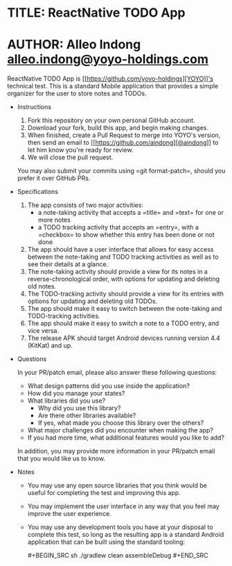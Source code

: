 # TITLE: ReactNative TODO App
# AUTHOR: Alleo Indong <alleo.indong@yoyo-holdings.com>

ReactNative TODO App is [[https://github.com/yoyo-holdings][YOYO]]'s technical test.  This is a standard Mobile
application that provides a simple organizer for the user to store notes
and TODOs.

* Instructions

  1. Fork this repository on your own personal GitHub account.
  2. Download your fork, build this app, and begin making changes.
  3. When finished, create a Pull Request to merge into YOYO's version,
     then send an email to [[https://github.com/aindong][@aindong]] to let him know you're ready for
     review.
  4. We will close the pull request.

  You may also submit your commits using =git format-patch=, should you
  prefer it over GitHub PRs.

* Specifications

  1. The app consists of two major activities:
     - a note-taking activity that accepts a =title= and =text= for one
       or more notes
     - a TODO tracking activity that accepts an =entry=, with a
       =checkbox= to show whether this entry has been done or not done
  2. The app should have a user interface that allows for easy access
     between the note-taking and TODO tracking activities as well as to
     see their details at a glance.
  3. The note-taking activity should provide a view for its notes in a
     reverse-chronological order, with options for updating and deleting
     old notes.
  4. The TODO-tracking activity should provide a view for its entries
     with options for updating and deleting old TODOs.
  5. The app should make it easy to switch between the note-taking and
     TODO-tracking activities.
  6. The app should make it easy to switch a note to a TODO entry, and
     vice versa.
  7. The release APK should target Android devices running version 4.4
     (KitKat) and up.

* Questions

  In your PR/patch email, please also answer these following questions:

  - What design patterns did you use inside the application?
  - How did you manage your states?
  - What libraries did you use?
    + Why did you use this library?
    + Are there other libraries available?
    + If yes, what made you choose this library over the others?
  - What major challenges did you encounter when making the app?
  - If you had more time, what additional features would you like to
    add?

  In addition, you may provide more information in your PR/patch email
  that you would like us to know.

* Notes

  - You may use any open source libraries that you think would be useful
    for completing the test and improving this app.
  - You may implement the user interface in any way that you feel may
    improve the user experience.
  - You may use any development tools you have at your disposal to
    complete this test, so long as the resulting app is a standard
    Android application that can be built using the standard tooling:

    #+BEGIN_SRC sh
      ./gradlew clean assembleDebug
    #+END_SRC
